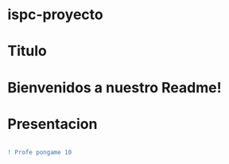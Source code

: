 # ispc-proyecto


# Titulo 
<h1> Bienvenidos a nuestro Readme!  <h1>
  
# Presentacion
  
 ```diff

! Profe pongame 10

```

